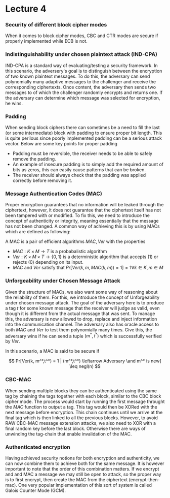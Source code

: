 # Lecture 4

### Security of different block cipher modes
When it comes to block cipher modes, CBC and CTR modes are secure if properly implemented while ECB is not. 

### Indistinguishability under chosen plaintext attack (IND-CPA)
IND-CPA is a standard way of evaluating/testing a security framework. In this scenario, the adversery's goal is to distinguish between the encryption of two known plaintext messages. To do this, the adversary can send polynomially many adaptive messages to the challenger and receive the corresponding ciphertexts. Once content, the adversary then sends two messages to of which the challenger randomly encrypts and returns one. If the adversary can determine which message was selected for encryption, he wins. 

### Padding
When sending block ciphers there can sometimes be a need to fill the last (or some intermediate) block with padding to ensure proper bit length. This is quite perilous since poorly implemented padding can be a serious attack vector. Below are some key points for proper padding

- Padding must be reversible, the receiver needs to be able to safely remove the padding.
- An example of insecure padding is to simply add the required amount of bits as zeros, this can easily cause patterns that can be broken.
- The receiver should always check that the padding was applied correctly before removing it. 

### Message Authentication Codes (MAC)
Proper encryption guarantees that no information will be leaked through the ciphertext, however, it does not guarantee that the ciphertext itself has not been tampered with or modified. To fix this, we need to introduce the concept of authenticity or integrity, meaning essentially that the message has not been changed. A common way of achieving this is by using MACs which are defined as following:

A MAC is a pair of efficient algorithms $MAC,Ver$ with the properties

- $`MAC: K \times M \rightarrow T`$ is a probabalistic algorithm
- $`Ver: K \times M \times T \rightarrow \{0,1\}`$ is a deterministic algorithm that accepts ($1$) or rejects ($0$) depending on its input.
- $MAC$ and $Ver$ satisfy that $`Pr[Ver(k,m,MAC(k,m)) = 1] = 1 \forall k \in K, m \in M`$

### Unforgeability under Chosen Message Attack
Given the structure of MACs, we also want some way of reasoning about the reliability of them. For this, we introduce the concept of Unforgeability under chosen message attack. The goal of the adversary here is to produce a tag $t$ for some known message that the receiver will judge as valid, even though it is different from the actual message that was sent. To manage this, the adversary is now allowed to drop, replace and inject information into the communication channel. The adversary also has oracle access to both $MAC$ and $Ver$ to test them polynomially many times. Give this, the adversary wins if he can send a tuple $(m^*,t^*)$ which is successfully verified by $Ver$. 

In this scenario, a MAC is said to be secure if 

$$
Pr[Ver(k, m^*,t^*) = 1 | (m^*,t^*) \leftarrow Adversary \and m^* is new] \leq negl(n)
$$

### CBC-MAC
When sending multiple blocks they can be authenticated using the same tag by chaining the tags together with each block, similar to the CBC block cipher mode. The process would start by running the first message throught the $MAC$ function to output a tag. This tag would then be XORed with the next message before encryption. This chain continues until we arrive at the final tag which is then linked to all the previous blocks. However, to avoid RAW CBC-MAC message extension attacks, we also need to XOR with a final random key before the last block. Otherwise there are ways of unwinding the tag-chain that enable invalidation of the MAC. 

### Authenticated encryption
Having achieved security notions for both encryption and authenticity, we can now combine them to achieve both for the same message. It is however important to note that the order of this combination matters. If we encrypt and and MAC a message we may still be open to attack, so the proper way is to first encrypt, then create the MAC from the ciphertext (encrypt-then-mac). One very popular implementation of this sort of system is called Galois Counter Mode (GCM). 
